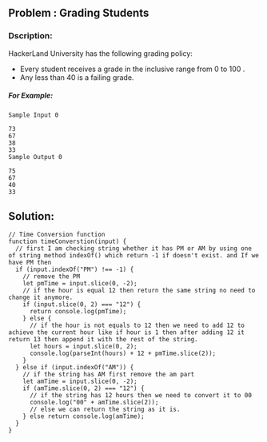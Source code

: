 ## Problem : Grading Students

### Dscription:

HackerLand University has the following grading policy:

- Every student receives a grade in the inclusive range from 0 to 100 .
- Any less than 40 is a failing grade.

##### For Example:

```
Sample Input 0

73
67
38
33
Sample Output 0

75
67
40
33

```

## Solution:

```
// Time Conversion function
function timeConverstion(input) {
  // first I am checking string whether it has PM or AM by using one of string method indexOf() which return -1 if doesn't exist. and If we have PM then
  if (input.indexOf("PM") !== -1) {
    // remove the PM
    let pmTime = input.slice(0, -2);
    // if the hour is equal 12 then return the same string no need to change it anymore.
    if (input.slice(0, 2) === "12") {
      return console.log(pmTime);
    } else {
      // if the hour is not equals to 12 then we need to add 12 to achieve the current hour like if hour is 1 then after adding 12 it return 13 then append it with the rest of the string.
      let hours = input.slice(0, 2);
      console.log(parseInt(hours) + 12 + pmTime.slice(2));
    }
  } else if (input.indexOf("AM")) {
    // if the string has AM first remove the am part
    let amTime = input.slice(0, -2);
    if (amTime.slice(0, 2) === "12") {
      // if the string has 12 hours then we need to convert it to 00
      console.log("00" + amTime.slice(2));
      // else we can return the string as it is.
    } else return console.log(amTime);
  }
}
```
